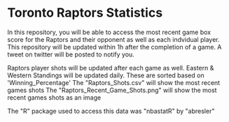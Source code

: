 # Toronto Raptors Statistics

In this repository, you will be able to access the most recent game box score for the Raptors and their opponent as well as each indvidual player.  This repository will be updated within 1h after the completion of a game.  A tweet on twitter will be posted to notify you.

Raptors player shots will be updated after each game as well.
Eastern & Western Standings will be updated daily. These are sorted based on 'Winning_Percentage'
The "Raptors_Shots.csv" will show the most recent games shots
The "Raptors_Recent_Game_Shots.png" will show the most recent games shots as an image

The "R" package used to access this data was "nbastatR" by "abresler"
